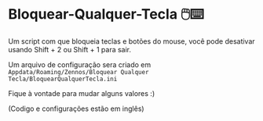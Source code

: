 # Bloquear-Qualquer-Tecla 🖱️⌨️
Um script com que bloqueia teclas e botões do mouse, você pode desativar usando Shift + 2 ou Shift + 1 para sair.

Um arquivo de configuração sera criado em
`Appdata/Roaming/Zennos/Bloquear Qualquer Tecla/BloquearQualquerTecla.ini`

Fique à vontade para mudar alguns valores :)

(Codigo e configurações estão em inglês)
